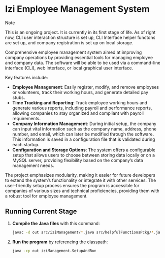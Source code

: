 # Izi Employee Management System

>[!Note]
> This is an ongoing project. It is currently in its first stage of life. As of right now, CLI user interaction structure is set up, CLI Interface helper functons are set up, and company registration is set up on local storage.

Comprehensive employee management system aimed at improving company operations by providing essential tools for managing employee and company data. The software will be able to be used via a command-line interface (CLI), web interface, or local graphical user interface.

Key features include:
- **Employee Management**: Easily register, modify, and remove employees or volunteers, track their working hours, and generate detailed pay stubs.
- **Time Tracking and Reporting**: Track employee working hours and generate various reports, including payroll and performance reports, allowing companies to stay organized and compliant with payroll requirements.
- **Company Information Management**: During initial setup, the company can input vital information such as the company name, address, phone number, and email, which can later be modified through the software. This information is saved in a configuration file that is validated during each startup.
- **Configuration and Storage Options**: The system offers a configurable setup that allows users to choose between storing data locally or on a MySQL server, providing flexibility based on the company’s data management needs.

The project emphasizes modularity, making it easier for future developers to extend the system’s functionality or integrate it with other services. The user-friendly setup process ensures the program is accessible for companies of various sizes and technical proficiencies, providing them with a robust tool for employee management.

## Running Current Stage

1. **Compile the Java files** with this command:
   ```bash
   javac -d out src/iziManagement/*.java src/helpfulFunctionsPckg/*.java
   ```

2. **Run the program** by referencing the classpath:
   ```bash
   java -cp out iziManagement.SetupAndRun
   ```
